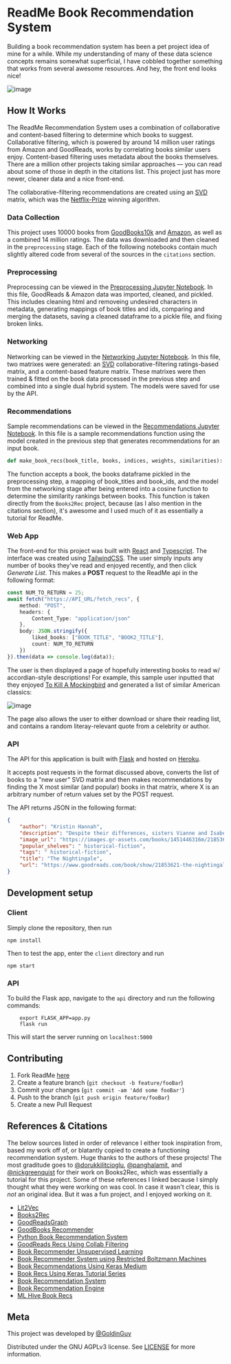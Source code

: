 # ReadMe Book Recommendation System

Building a book recommendation system has been a pet project idea of mine for a while. While my understanding of many of these data science concepts remains somewhat superficial, I have cobbled together something that works from several awesome resources. And hey, the front end looks nice!

![image](https://user-images.githubusercontent.com/47064842/114794952-82faee80-9d5b-11eb-9221-2cac37f014a0.png)

## How It Works

The ReadMe Recommendation System uses a combination of collaborative and content-based filtering to determine which books to suggest. Collaborative filtering, which is powered by around 14 million user ratings from Amazon and GoodReads, works by correlating books similar users enjoy. Content-based filtering uses metadata about the books themselves. There are a million other projects taking similar approaches — you can read about some of those in depth in the citations list. This project just has more newer, cleaner data and a nice front-end.

The collaborative-filtering recommendations are created using an [SVD](https://en.wikipedia.org/wiki/Singular_value_decomposition) matrix, which was the [Netflix-Prize](https://pantelis.github.io/cs301/docs/common/lectures/recommenders/netflix/) winning algorithm.

### Data Collection

This project uses 10000 books from [GoodBooks10k](https://github.com/zygmuntz/goodbooks-10k) and [Amazon](https://nijianmo.github.io/amazon/index.html), as well as a combined 14 million ratings. The data was downloaded and then cleaned in the `preprocessing` stage. Each of the following notebooks contain much slightly altered code from several of the sources in the `citations` section.

### Preprocessing

Preprocessing can be viewed in the [Preprocessing Jupyter Notebook](). In this file, GoodReads & Amazon data was imported, cleaned, and pickled. This includes cleaning html and removeing undesired characters in metadata, generating mappings of book titles and ids, comparing and merging the datasets, saving a cleaned dataframe to a pickle file, and fixing broken links.

### Networking

Networking can be viewed in the [Networking Jupyter Notebook](). In this file, two matrixes were generated: an [SVD](https://en.wikipedia.org/wiki/Singular_value_decomposition) collaborative-filtering ratings-based matrix, and a content-based feature matrix. These matrixes were then trained & fitted on the book data processed in the previous step and combined into a single dual hybrid system. The models were saved for use by the API.

### Recommendations

Sample recommendations can be viewed in the [Recommendations Jupyter Notebook](). In this file is a sample recommendations function using the model created in the previous step that generates recommendations for an input book.

```py
def make_book_recs(book_title, books, indices, weights, similarities):
```

The function accepts a book, the books dataframe pickled in the preprocessing step, a mapping of book_titles and book_ids, and the model from the networking stage after being entered into a cosine function to determine the similarity rankings between books. This function is taken directly from the `Books2Rec` project, because (as I also mention in the citations section), it's awesome and I used much of it as essentially a tutorial for ReadMe.

### Web App

The front-end for this project was built with [React](https://reactjs.org/) and [Typescript](https://www.typescriptlang.org/). The interface was created using [TailwindCSS](https://tailwindcss.com/). The user simply inputs any number of books they've read and enjoyed recently, and then click _Generate List_. This makes a **POST** request to the ReadMe api in the following format:

```ts
const NUM_TO_RETURN = 25;
await fetch("https://API_URL/fetch_recs", {
	method: "POST",
	headers: {
		Content_Type: "application/json"
	},
	body: JSON.stringify({
		liked_books: ["BOOK_TITLE", "BOOK2_TITLE"],
		count: NUM_TO_RETURN
	})
}).then(data => console.log(data));
```

The user is then displayed a page of hopefully interesting books to read w/ accordian-style descriptions! For example, this sample user inputted that they enjoyed [To Kill A Mockingbird](https://en.wikipedia.org/wiki/To_Kill_a_Mockingbird) and generated a list of similar American classics:

![image](https://user-images.githubusercontent.com/47064842/114797398-1a167500-9d61-11eb-9eec-fbf713076144.png)

The page also allows the user to either download or share their reading list, and contains a random literay-relevant quote from a celebrity or author.

### API

The API for this application is built with [Flask](https://flask.palletsprojects.com/en/1.1.x/) and hosted on [Heroku](https://www.heroku.com/).

It accepts post requests in the format discussed above, converts the list of books to a "new user" SVD matrix and then makes recommendations by finding the X most similar (and popular) books in that matrix, where X is an arbitrary number of return values set by the POST request.

The API returns JSON in the following format:

```json
{
	"author": "Kristin Hannah",
	"description": "Despite their differences, sisters Vianne and Isabelle have always been close. Younger, bolder Isabelle lives in Paris while Vianne is content with life in the French countryside with her husband Antoine and their daughter. But when the Second World War strikes, Antoine is sent off to fight and Vianne finds herself isolated so Isabelle is sent by their father to help her. As the war progresses, the sisters' relationship and strength are tested. With life changing in unbelievably horrific ways, Vianne and Isabelle will find themselves facing frightening situations and responding in ways they never thought possible as bravery and resistance take different forms in each of their actions.",
	"image_url": "https://images.gr-assets.com/books/1451446316m/21853621.jpg",
	"popular_shelves": " historical-fiction",
	"tags": " historical-fiction",
	"title": "The Nightingale",
	"url": "https://www.goodreads.com/book/show/21853621-the-nightingale"
}
```

## Development setup

### Client

Simply clone the repository, then run

```
npm install
```

Then to test the app, enter the `client` directory and run

```
npm start
```

### API

To build the Flask app, navigate to the `api` directory and run the following commands:

```
    export FLASK_APP=app.py
    flask run
```

This will start the server running on `localhost:5000`

## Contributing

1. Fork ReadMe [here](https://github.com/GoldinGuy/ReadMe/fork)
2. Create a feature branch (`git checkout -b feature/fooBar`)
3. Commit your changes (`git commit -am 'Add some fooBar'`)
4. Push to the branch (`git push origin feature/fooBar`)
5. Create a new Pull Request

## References & Citations

The below sources listed in order of relevance I either took inspiration from, based my work off of, or blatantly copied to create a functioning recommendation system. Huge thanks to the authors of these projects! The most graditude goes to [@dorukkilitcioglu](https://dorukkilitcioglu.com/), [@panghalamit](https://panghalamit.github.io/), and [@nickgreenquist](https://nickgreenquist.github.io/) for their work on Books2Rec, which was essentially a tutorial for this project. Some of these references I linked because I simply thought what they were working on was cool. In case it wasn't clear, this is _not_ an original idea. But it was a fun project, and I enjoyed working on it.

- [Lit2Vec](https://github.com/Santosh-Gupta/Lit2Vec)
- [Books2Rec](https://github.com/dorukkilitcioglu/books2rec)
- [GoodReadsGraph](https://github.com/franckjay/GoodReadsGraph)
- [GoodBooks Recommender](https://github.com/OmarZaghlol/GoodBooks-Recommender)
- [Python Book Recommendation System](https://github.com/Reinalynn/Building-a-Book-Recommendation-System-using-Python)
- [GoodReads Recs Using Collab Filtering](https://github.com/mick-zhang/GoodReads-Recommendation-using-Collaborative-Filtering)
- [Book Recommender Unsupervised Learning](https://github.com/ebehlmann/book-recommender)
- [Book Recommender System using Restricted Boltzmann Machines](https://adityashrm21.github.io/Book-Recommender-System-RBM/)
- [Book Recommendations Using Keras Medium](https://towardsdatascience.com/building-a-book-recommendation-system-using-keras-1fba34180699)
- [Book Recs Using Keras Tutorial Series](https://heartbeat.fritz.ai/build-train-and-deploy-a-book-recommender-system-using-keras-tensorflow-js-b96944b936a7)
- [Book Recommendation System](https://github.com/VeerendraPappala/BOOK-RECOMMENDATION-SYSTEM)
- [Book Recommendation Engine](https://github.com/shamafarabi/Book_Recommendation_Engine)
- [ML Hive Book Recs](https://github.com/Rahulrt7/ML-Hive)

## Meta

This project was developed by [@GoldinGuy](https://github.com/GoldinGuy)

Distributed under the GNU AGPLv3 license. See [LICENSE](https://github.com/GoldinGuy/ReadMe/blob/master/LICENSE) for more information.
